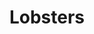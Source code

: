 ---
draft: false
title: Lobsters
content:
  id: lobsters
  name: Lobsters
  logo: /images/applications/forum-community/lobsters/logo.png
  website: https://lobste.rs/
  iframe_website: /website-iframe/applications/forum-community/lobsters
  dashboardImage: /images/applications/forum-community/lobsters/screenshot-1.png
  short_description: Lobsters is a community dedicated to computing, where members gather to share links and engage in discussions.
  description: Lobsters is a community dedicated to computing, where members gather to share links and engage in discussions.
  features:
    - title: Tagging and Relevance
      description: Upon submission of links or stories, the submitter is required to select tags from a specified list of categories. Users have the option to filter or subscribe to all submissions associated with specific tags (e.g., programming.rss) or combinations of tags (e.g., programming, audio.rss).
    - title: Invitation Network
      description: The complete user network is accessible to the public, and each profile displays the individual who invited them. This feature enhances accountability and assists in recognizing potential voting clusters.
    - title: User Rankings
      description: The ranking of stories and comments on this platform is determined solely by user engagement. Every user has an equal vote, ensuring that no individual or domain receives preferential treatment or penalties
    - title: Additional Technical Capabilities
      description: Features include mailing list functionality, private messaging, a built-in search engine, story integration, fuzzy matching for submitted URLs, badges, stickers, and much more.
  screenshots:
    - /images/applications/forum-community/lobsters/screenshot-1.png
    - /images/applications/forum-community/lobsters/screenshot-2.png
---